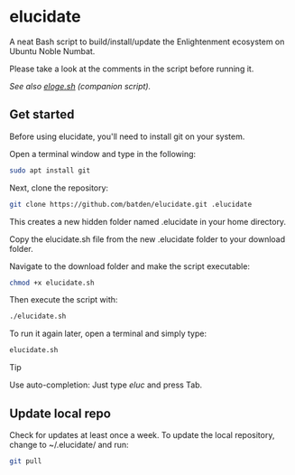 # elucidate

A neat Bash script to build/install/update the Enlightenment ecosystem on Ubuntu Noble Numbat.

Please take a look at the comments in the script before running it.

*See also [eloge.sh](https://github.com/batden/eloge) (companion script).*

## Get started

Before using elucidate, you'll need to install git on your system.

Open a terminal window and type in the following:

```bash
sudo apt install git
```

Next, clone the repository:

```bash
git clone https://github.com/batden/elucidate.git .elucidate
```

This creates a new hidden folder named .elucidate in your home directory.

Copy the elucidate.sh file from the new .elucidate folder to your download folder.

Navigate to the download folder and make the script executable:

```bash
chmod +x elucidate.sh
```

Then execute the script with:

```bash
./elucidate.sh
```

To run it again later, open a terminal and simply type:

```bash
elucidate.sh
```

> [!TIP]
> Use auto-completion: Just type *eluc* and press Tab.

## Update local repo

Check for updates at least once a week.
To update the local repository, change to ~/.elucidate/ and run:

```bash
git pull
```
